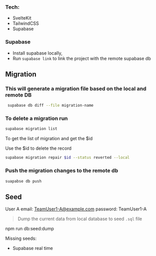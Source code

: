 
### Tech:
  - SvelteKit
  - TailwindCSS
  - Supabase



### Supabase
- Install supabase locally,
- Run `supabase link` to link the project with the remote supabase db

## Migration

### This will generate a migration file based on the local and remote DB
```sh
 supabase db diff --file migration-name
```

### To delete a migration run
```sh
supabase migration list
```

To get the list of migration and get the $id

Use the $id to delete the record

```sh
supabase migration repair $id --status reverted --local
```

### Push the migration changes to the remote db
```sh
suapabse db push
```

## Seed
User A
email: TeamUser1-A@example.com
password: TeamUser1-A

> Dump the current data from local database to seed `.sql` file

npm run db:seed:dump

Missing seeds:
  - Supabase real time